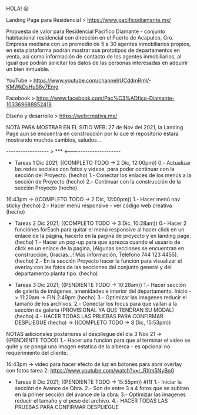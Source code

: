 <!-- @format -->

HOLA! 😃

Landing Page para Residencial > https://www.pacificodiamante.mx/

Propuesta de valor para Residencial Pacífico Diamante - conjunto habitacional residencial con dirección en el Puerto de Acapulco, Gro. Empresa mediana con un promedio de 5 a 30 agentes inmobiliarios propios, en esta plataforma podrán mostrar sus prototipos de departamentos en venta, así como información de contacto de los agentes inmobiliarios, al igual que podrán solicitar los datos de las personas interesadas en adquirir un bien inmueble.

YouTube > https://www.youtube.com/channel/UCddmRmV-KMWkDsHuS8y7Emg

Facebook > https://www.facebook.com/Pac%C3%ADfico-Diamante-103369688852418

Diseño y desarrollo > https://webcreativa.mx/

NOTA PARA MOSTRAR EN EL SITIO WEB: 27 de Nov del 2021, la Landing Page aun se encuentra en construcción por lo que el repositorio estara mostrando muchos cambios, saludos...

------------------ > \*\*\* <---------------------

- Tareas 1 Dic 2021; ((COMPLETO TODO -> 2 Dic, 12:00pm))
  0.- Actualizar las redes sociales con fotos y videos, para poder continuar con la sección del Proyecto. (hecho)
  1.- Conectar los enlaces de los menús a la sección de Proyecto (hecho)
  2.- Continuar con la construcción de la sección Proyecto (hecho)

16:43pm -> ((COMPLETO TODO -> 2 Dic, 12:00pm))
1.- Hacer menú nav sticky (hecho)
2.- Hacer menú responsive - ver código web creativa (hecho)

- Tareas 2 Dic 2021; ((COMPLETO TODO -> 3 Dic, 10:28am))
  0.- Hacer 2 funciónes forEach para quitar el menú responsive al hacer click en un enlace de la página, hacerlo en la pagina de proyecto y en landing page. (hecho)
  1.- Hacer un pop-up para que aprezca cuando el usuario de click en un enlace de la pagina, (Algunas secciones se encuentran en construcción, Gracias...! Más información, Telefono 744 123 4455). (hecho)
  2.- En la sección Proyecto hacer la función para visualizar el overlay con las fotos de las secciones del conjunto general y del departamento planta tipo. (hecho)

- Tareas 3 Dic 2021; ((PENDIENTE TODO -> 10:28am))
  1.- Hacer sección de galería de imágenes, amenidades e interior del departamento. Inicio -> 11:20am -> FIN 2:49pm (hecho)
  3.- Optimizar las imagenes reducir el tamaño de los archivos.
  2.- Conectar los focus para que vallan a la sección de galeria (PROVISIONAL YA QUE TENDRAN SU MODAL) (hecho)
  4.- HACER TODAS LAS PRUEBAS PARA CONFIRMAR DESPLIEGUE (hecho)
  -> ((COMPLETO TODO -> 8 Dic, 15:53pm))

NOTAS adicionales posteriores al despliegue del dia 3 Nov 21 -> ((PENDIENTE TODO))
1.- Hacer una función para que al terminar el video se quite y se ponga una imagen estatica de la alberca - es opcional no requerimiento del cliente.

16:43pm -> video para hacer efecto de luz en botones para abrir overlay con fotos tarea 2: https://www.youtube.com/watch?v=r_RXm5NyBo0

- Tareas 8 Dic 2021; ((PENDIENTE TODO -> 15:55pm)) #f1f
  1.- Iniciar la sección de Avance de Obra.
  2.- Son de entre 3 a 4 fotos que se subiran en la primer sección del avance de la obra.
  3.- Optimizar las imagenes reducir el tamaño y el peso del archivo.
  4.- HACER TODAS LAS PRUEBAS PARA CONFIRMAR DESPLIEGUE

